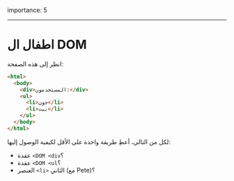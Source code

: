 importance: 5

---

# اطفال ال DOM

انظر إلى هذه الصفحة:

```html
<html>
  <body>
    <div>المستخدمون:</div>
    <ul>
      <li>جون</li>
      <li>بيت</li>
    </ul>
  </body>
</html>
```

لكل من التالي، أعطِ طريقة واحدة على الأقل لكيفية الوصول إليها:

- عقدة `<DOM <div`؟
- عقدة `<DOM <ul`؟
- العنصر `<li>` الثاني (مع Pete)؟
